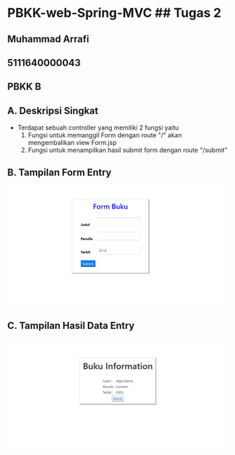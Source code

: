 # PBKK-web-Spring-MVC ## Tugas 2

## Muhammad Arrafi 
## 5111640000043
## PBKK B
## A. Deskripsi Singkat
- Terdapat sebuah controller yang memiliki 2 fungsi yaitu
  1. Fungsi untuk memanggil Form dengan route "/" akan mengembalikan view Form.jsp
  2. Fungsi untuk menampilkan hasil submit form dengan route "/submit"

## B. Tampilan Form Entry
![Capture](https://github.com/itsmerafi/PBKK-web-Spring-MVC/blob/master/Capture/Form.PNG)


## C. Tampilan Hasil Data Entry
![3](https://github.com/itsmerafi/PBKK-web-Spring-MVC/blob/master/Capture/Hasil.PNG)
